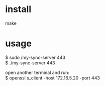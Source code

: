 install
====

make

usage
====

  $ sudo /my-sync-server 443  
  $ ./my-sync-server 443  

  open another terminal and run:  
  $ openssl s\_client -host 172.16.5.20 -port 443
